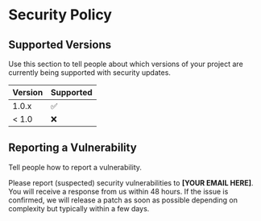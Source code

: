 # Security Policy

## Supported Versions

Use this section to tell people about which versions of your project are currently being supported with security updates.

| Version | Supported          |
| ------- | ------------------ |
| 1.0.x   | :white_check_mark: |
| < 1.0   | :x:                |

## Reporting a Vulnerability

Tell people how to report a vulnerability.

Please report (suspected) security vulnerabilities to **[YOUR EMAIL HERE]**. You will receive a response from us within 48 hours. If the issue is confirmed, we will release a patch as soon as possible depending on complexity but typically within a few days.
